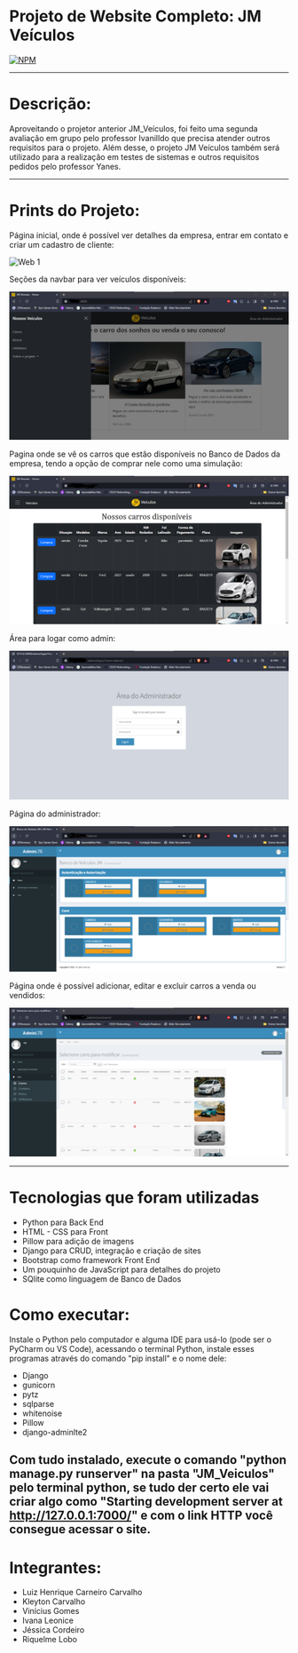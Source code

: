 # Projeto de Website Completo: JM Veículos
[![NPM](https://img.shields.io/npm/l/react)](https://github.com/Dom-Luiz-III/Concessionaria_Website_2.0/blob/main/LICENSE) 


---
# Descrição:
Aproveitando o projetor anterior JM_Veículos, foi feito uma segunda avaliação em grupo pelo professor Ivanilldo que precisa atender outros requisitos para o projeto.
Além desse, o projeto JM Veículos também será utilizado para a realização em testes de sistemas e outros requisitos pedidos pelo professor Yanes.

---
# Prints do Projeto:

Página inicial, onde é possível ver detalhes da empresa, entrar em contato e criar um cadastro de cliente:

![Web 1](https://github.com/Dom-Luiz-III/JM_Veiculos/core/static/images/print1.png)

Seções da navbar para ver veículos disponíveis:

![Web 3](https://github.com/Dom-Luiz-III/Concessionaria_Website_2.0/blob/main/JM_Veiculos/core/static/images/print2.5.png)

Pagina onde se vê os carros que estão disponíveis no Banco de Dados da empresa, tendo a opção de comprar nele como uma simulação:

![Web 2](https://github.com/Dom-Luiz-III/Concessionaria_Website_2.0/blob/main/JM_Veiculos/core/static/images/print2.png)

Área para logar como admin:

![Web 4](https://github.com/Dom-Luiz-III/Concessionaria_Website_2.0/blob/main/JM_Veiculos/core/static/images/print3.png)

Página do administrador:

![Web 5](https://github.com/Dom-Luiz-III/Concessionaria_Website_2.0/blob/main/JM_Veiculos/core/static/images/print4.png)

Página onde é possível adicionar, editar e excluir carros a venda ou vendidos:

![Web 6](https://github.com/Dom-Luiz-III/Concessionaria_Website_2.0/blob/main/JM_Veiculos/core/static/images/print5.png)

---
# Tecnologias que foram utilizadas

- Python para Back End
- HTML - CSS para Front
- Pillow para adição de imagens
- Django para CRUD, integração e criação de sites
- Bootstrap como framework Front End
- Um pouquinho de JavaScript para detalhes do projeto
- SQlite como linguagem de Banco de Dados

# Como executar:
Instale o Python pelo computador e alguma IDE para usá-lo (pode ser o PyCharm ou VS Code), acessando o terminal Python, instale esses programas através do comando "pip install" e o nome dele:

- Django
- gunicorn
- pytz
- sqlparse
- whitenoise
- Pillow
- django-adminlte2

Com tudo instalado, execute o comando "python manage.py runserver" na pasta "JM_Veiculos" pelo terminal python, se tudo der certo ele vai criar algo como "Starting development server at http://127.0.0.1:7000/" e com o link HTTP você consegue acessar o site.
---

# Integrantes:
- Luiz Henrique Carneiro Carvalho
- Kleyton Carvalho
- Vinícius Gomes
- Ivana Leonice
- Jéssica Cordeiro
- Riquelme Lobo
